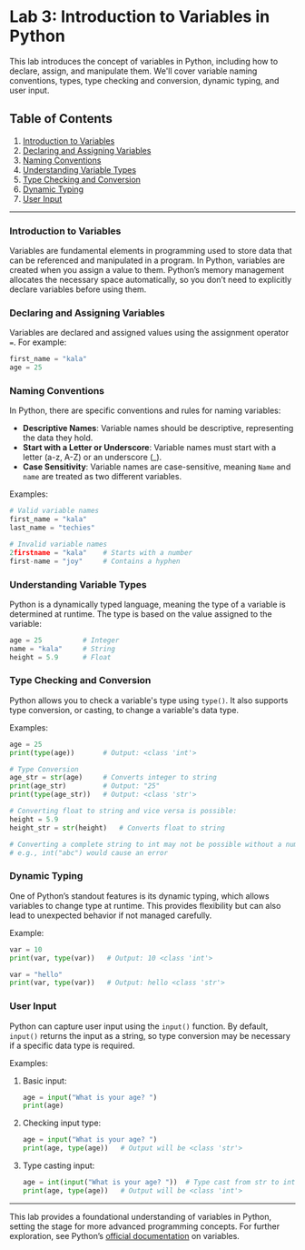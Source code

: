 
# Lab 3: Introduction to Variables in Python

This lab introduces the concept of variables in Python, including how to declare, assign, and manipulate them. We'll cover variable naming conventions, types, type checking and conversion, dynamic typing, and user input.

## Table of Contents
1. [Introduction to Variables](#introduction-to-variables)
2. [Declaring and Assigning Variables](#declaring-and-assigning-variables)
3. [Naming Conventions](#naming-conventions)
4. [Understanding Variable Types](#understanding-variable-types)
5. [Type Checking and Conversion](#type-checking-and-conversion)
6. [Dynamic Typing](#dynamic-typing)
7. [User Input](#user-input)

---

### Introduction to Variables

Variables are fundamental elements in programming used to store data that can be referenced and manipulated in a program. In Python, variables are created when you assign a value to them. Python’s memory management allocates the necessary space automatically, so you don’t need to explicitly declare variables before using them.

### Declaring and Assigning Variables

Variables are declared and assigned values using the assignment operator `=`. For example:
```python
first_name = "kala"
age = 25
```

### Naming Conventions

In Python, there are specific conventions and rules for naming variables:
- **Descriptive Names**: Variable names should be descriptive, representing the data they hold.
- **Start with a Letter or Underscore**: Variable names must start with a letter (a-z, A-Z) or an underscore (_).
- **Case Sensitivity**: Variable names are case-sensitive, meaning `Name` and `name` are treated as two different variables.

Examples:
```python
# Valid variable names
first_name = "kala"
last_name = "techies"

# Invalid variable names
2firstname = "kala"    # Starts with a number
first-name = "joy"     # Contains a hyphen
```

### Understanding Variable Types

Python is a dynamically typed language, meaning the type of a variable is determined at runtime. The type is based on the value assigned to the variable:
```python
age = 25          # Integer
name = "kala"     # String
height = 5.9      # Float
```

### Type Checking and Conversion

Python allows you to check a variable's type using `type()`. It also supports type conversion, or casting, to change a variable's data type.

Examples:
```python
age = 25
print(type(age))       # Output: <class 'int'>

# Type Conversion
age_str = str(age)     # Converts integer to string
print(age_str)         # Output: "25"
print(type(age_str))   # Output: <class 'str'>

# Converting float to string and vice versa is possible:
height = 5.9
height_str = str(height)   # Converts float to string

# Converting a complete string to int may not be possible without a numeric value:
# e.g., int("abc") would cause an error
```

### Dynamic Typing

One of Python’s standout features is its dynamic typing, which allows variables to change type at runtime. This provides flexibility but can also lead to unexpected behavior if not managed carefully.

Example:
```python
var = 10
print(var, type(var))   # Output: 10 <class 'int'>

var = "hello"
print(var, type(var))   # Output: hello <class 'str'>
```

### User Input

Python can capture user input using the `input()` function. By default, `input()` returns the input as a string, so type conversion may be necessary if a specific data type is required.

Examples:
1. Basic input:
    ```python
    age = input("What is your age? ")
    print(age)
    ```

2. Checking input type:
    ```python
    age = input("What is your age? ")
    print(age, type(age))   # Output will be <class 'str'>
    ```

3. Type casting input:
    ```python
    age = int(input("What is your age? "))  # Type cast from str to int
    print(age, type(age))   # Output will be <class 'int'>
    ```

---

This lab provides a foundational understanding of variables in Python, setting the stage for more advanced programming concepts. For further exploration, see Python’s [official documentation](https://docs.python.org/3/) on variables.